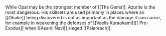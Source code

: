 While Opal may be the strongest member of [[The Gems]], Azurite is the most dangerous. His skillsets are used primarily in places where an [[Obake]] being discovered is not as important as the damage it can cause, for example in weakening the defenses of [[Vaelis Kuraokami]][[ Pre-Exodus]] when [[Asami Navi]] sieged [[Palereach]]. 